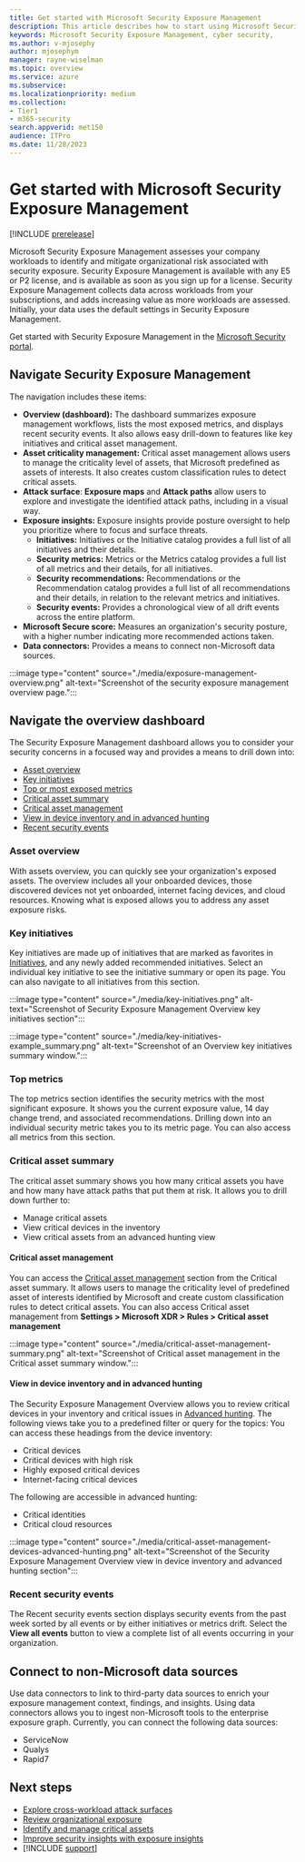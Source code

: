 ```yaml
---
title: Get started with Microsoft Security Exposure Management
description: This article describes how to start using Microsoft Security Exposure Management.
keywords: Microsoft Security Exposure Management, cyber security,
ms.author: v-mjosephy
author: mjosephym
manager: rayne-wiselman
ms.topic: overview
ms.service: azure
ms.subservice:
ms.localizationpriority: medium
ms.collection: 
- Tier1
- m365-security
search.appverid: met150
audience: ITPro
ms.date: 11/28/2023
---
```


# Get started with Microsoft Security Exposure Management

[!INCLUDE [prerelease](../includes//prerelease.md)]

Microsoft Security Exposure Management assesses your company workloads to identify and mitigate organizational risk associated with security exposure. Security Exposure Management is available with any E5 or P2 license, and is available as soon as you sign up for a license. Security Exposure Management collects data across workloads from your subscriptions, and adds increasing value as more workloads are assessed. Initially, your data uses the default settings in Security Exposure Management.

Get started with Security Exposure Management in the [Microsoft Security portal](https://security.microsoft.com).

## Navigate Security Exposure Management

The navigation includes these items:

- **Overview (dashboard):** The dashboard summarizes exposure management workflows, lists the most exposed metrics, and displays recent security events. It also allows easy drill-down to features like key initiatives and critical asset management.
- **Asset criticality management:** Critical asset management allows users to manage the criticality level of assets, that Microsoft predefined as assets of interests. It also creates custom classification rules to detect critical assets.
- **Attack surface**: **Exposure maps** and **Attack paths** allow users to explore and investigate the identified attack paths, including in a visual way.
- **Exposure insights:** Exposure insights provide posture oversight to help you prioritize where to focus and surface threats.
  - **Initiatives:** Initiatives or the Initiative catalog provides a full list of all initiatives and their details.
  - **Security metrics:** Metrics or the Metrics catalog provides a full list of all metrics and their details, for all initiatives.
  - **Security recommendations:** Recommendations or the Recommendation catalog provides a full list of all recommendations and their details, in relation to the relevant metrics and initiatives.
  - **Security events:** Provides a chronological view of all drift events across the entire platform.
- **Microsoft Secure score:** Measures an organization's security posture, with a higher number indicating more recommended actions taken.
- **Data connectors:** Provides a means to connect non-Microsoft data sources.

:::image type="content" source="./media/exposure-management-overview.png" alt-text="Screenshot of the security exposure management overview page.":::

## Navigate the overview dashboard

The Security Exposure Management dashboard allows you to consider your security concerns in a focused way and provides a means to drill down into:

- [Asset overview](#asset-overview)
- [Key initiatives](#key-initiatives)
- [Top or most exposed metrics](#top-metrics)
- [Critical asset summary](#critical-asset-summary)
- [Critical asset management](#critical-asset-management)
- [View in device inventory and in advanced hunting](#view-in-device-inventory-and-in-advanced-hunting)
- [Recent security events](#recent-security-events)

### Asset overview

With assets overview, you can quickly see your organization's exposed assets. The overview includes all your onboarded devices, those discovered devices not yet onboarded, internet facing devices, and cloud resources. Knowing what is exposed allows you to address any asset exposure risks.

### Key initiatives

Key initiatives are made up of initiatives that are marked as favorites in [Initiatives](initiatives.md), and any newly added recommended initiatives. Select an individual key initiative to see the initiative summary or open its page. You can also navigate to all initiatives from this section.

:::image type="content" source="./media/key-initiatives.png" alt-text="Screenshot of Security Exposure Management Overview key initiatives section":::

:::image type="content" source="./media/key-initiatives-example_summary.png" alt-text="Screenshot of an Overview key initiatives summary window.":::

### Top metrics

The top metrics section identifies the security metrics with the most significant exposure. It shows you the current exposure value, 14 day change trend, and associated recommendations. Drilling down into an individual security metric takes you to its metric page. You can also access all metrics from this section.

### Critical asset summary

The critical asset summary shows you how many critical assets you have and how many have attack paths that put them at risk. It allows you to drill down further to:

- Manage critical assets
- View critical devices in the inventory
- View critical assets from an advanced hunting view

#### Critical asset management

You can access the [Critical asset management](critical-asset-management.md) section from the Critical asset summary. It allows users to manage the criticality level of predefined asset of interests identified by Microsoft and create custom classification rules to detect critical assets. You can also access Critical asset management from **Settings > Microsoft XDR > Rules > Critical asset management** <!-- i put in rules for clarity but it shouldnt really be bolded. -->

:::image type="content" source="./media/critical-asset-management-summary.png" alt-text="Screenshot of Critical asset management in the Critical asset summary window.":::

#### View in device inventory and in advanced hunting

The Security Exposure Management Overview allows you to review critical devices in your inventory and critical issues in [Advanced hunting](/microsoft-365/security/defender/advanced-hunting-overview.md). The following views take you to a predefined filter or query for the topics: 
You can access these headings from the device inventory:

- Critical devices
- Critical devices with high risk
- Highly exposed critical devices
- Internet-facing critical devices

The following are accessible in advanced hunting:

- Critical identities
- Critical cloud resources  

:::image type="content" source="./media/critical-asset-management-devices-advanced-hunting.png" alt-text="Screenshot of the Security Exposure Management Overview view in device inventory and advanced hunting section":::

### Recent security events

The Recent security events section displays security events from the past week  sorted by all events or by either initiatives or metrics drift. Select the **View all events** button to view a complete list of all events occurring in your organization.

## Connect to non-Microsoft data sources

Use data connectors to link to third-party data sources to enrich your exposure management context, findings, and insights. Using data connectors allows you to ingest non-Microsoft tools to the enterprise exposure graph. Currently, you can connect the following data sources:

- ServiceNow
- Qualys
- Rapid7
<!--
[Data connectors](https://security.microsoft.com/exposure-data-connectors) can be found in the  [Microsoft Defender portal](https://security.microsoft.com).

Select **Connect** to enter the connection information needed. Each vendor could have different connection requirements. For instance, Rapid7 requires an API key and Endpoint information. Once the data source is connected, you can select **Status** to review its status.
-->
## Next steps

- [Explore cross-workload attack surfaces](attack-surface-management-overview.md)
- [Review organizational exposure](review-organizational-exposure.md)
- [Identify and manage critical assets](critical-asset-management.md)
- [Improve security insights with exposure insights](exposure-insights-overview.md)
- [!INCLUDE [support](../includes//support.md)]
